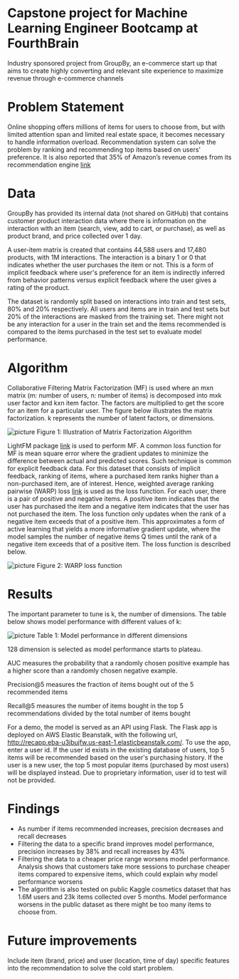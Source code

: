 # Capstone project for Machine Learning Engineer Bootcamp at FourthBrain

Industry sponsored project from GroupBy, an e-commerce start up that aims to create highly converting and relevant site experience to maximize revenue through e-commerce channels

# Problem Statement

Online shopping offers millions of items for users to choose from, but with limited attention span and limited real estate space, it becomes necessary to handle information overload. Recommendation system can solve the problem by ranking and recommending top items based on users' preference. It is also reported that 35% of Amazon’s revenue comes from its recommendation engine [link]( https://rejoiner.com/resources/amazon-recommendations-secret-selling-online/)

# Data

GroupBy has provided its internal data (not shared on GitHub) that contains customer product interaction data where there is information on the interaction with an item (search, view, add to cart, or purchase), as well as product brand, and price collected over 1 day. 

A user-item matrix is created that contains 44,588 users and 17,480 products, with 1M interactions. The interaction is a binary 1 or 0 that indicates whether the user purchases the item or not. This is a form of implicit feedback where user's preference for an item is indirectly inferred from behavior patterns versus explicit feedback where the user gives a rating of the product.

The dataset is randomly split based on interactions into train and test sets, 80% and 20% respectively. All users and items are in train and test sets but 20% of the interactions are masked from the training set. There might not be any interaction for a user in the train set and the items recommended is compared to the items purchased in the test set to evaluate model performance.

# Algorithm

Collaborative Filtering Matrix Factorization (MF) is used where an mxn matrix (m: number of users, n: number of items) is decomposed into mxk user factor and kxn item factor. The factors are multiplied to get the score for an item for a particular user. The figure below illustrates the matrix factorization. k represents the number of latent factors, or dimensions.

![picture]('./img/mf.jpg')
Figure 1: Illustration of Matrix Factorization Algorithm


LightFM package [link](https://making.lyst.com/lightfm/docs/home.html) is used to perform MF. A common loss function for MF is mean square error where the gradient updates to minimize the difference between actual and predicted scores. Such technique is common for explicit feedback data. For this dataset that consists of implicit feedback, ranking of items, where a purchased item ranks higher than a non-purchased item, are of interest. Hence, weighted average ranking pairwise (WARP) loss [link](http://www.thespermwhale.com/jaseweston/papers/wsabie-ijcai.pdf) is used as the loss function. For each user, there is a pair of positive and negative items. A positive item indicates that the user has purchased the item and a negative item indicates that the user has not purchased the item. The loss function only updates when the rank of a negative item exceeds that of a positive item. This approximates a form of active learning that yields a more informative gradient update, where the model samples the number of negative items Q times until the rank of a negative item exceeds that of a positive item. The loss function is described below.

![picture]('./img/loss.jpg')
Figure 2: WARP loss function

# Results

The important parameter to tune is k, the number of dimensions. The table below shows model performance with different values of k:

![picture]('./img/tune.jpg')
Table 1: Model performance in different dimensions

128 dimension is selected as model performance starts to plateau.

AUC measures the probability that a randomly chosen positive example has a higher score than a randomly chosen negative example.

Precision@5 measures the fraction of items bought out of the 5 recommended items

Recall@5 measures the number of items bought in the top 5 recommendations divided by the total number of items bought

For a demo, the model is served as an API using Flask. The Flask app is deployed on AWS Elastic Beanstalk, with the following url, http://recapp.eba-u3jbujfw.us-east-1.elasticbeanstalk.com/. To use the app, enter a user id. If the user id exists in the existing database of users, top 5 items will be recommended based on the user's purchasing history. If the user is a new user, the top 5 most popular items (purchased by most users) will be displayed instead. Due to proprietary information, user id to test will not be provided.

# Findings

- As number if items recommended increases, precision decreases and recall decreases
- Filtering the data to a specific brand improves model performance, precision increases by 38% and recall increases by 43%
- Filtering the data to a cheaper price range worsens model performance. Analysis shows that customers take more sessions to purchase cheaper items compared to expensive items, which could explain why model performance worsens
- The algorithm is also tested on public Kaggle cosmetics dataset that has 1.6M users and 23k items collected over 5 months. Model performance worsens in the public dataset as there might be too many items to choose from.

# Future improvements

Include item (brand, price) and user (location, time of day) specific features into the recommendation to solve the cold start problem.
